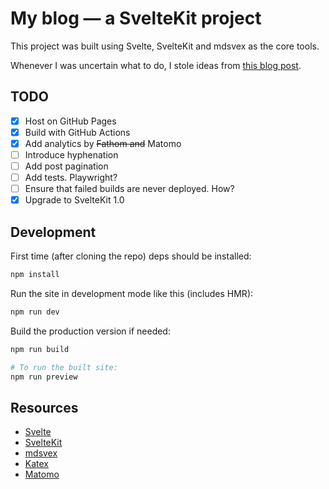 # My blog — a SvelteKit project

This project was built using Svelte, SvelteKit and mdsvex as the core tools.

Whenever I was uncertain what to do, I stole ideas from 
[this blog post](https://joshcollinsworth.com/blog/build-static-sveltekit-markdown-blog).

## TODO

- [x] Host on GitHub Pages
- [x] Build with GitHub Actions
- [x] Add analytics by ~~Fathom and~~ Matomo
- [ ] Introduce hyphenation
- [ ] Add post pagination
- [ ] Add tests. Playwright?
- [ ] Ensure that failed builds are never deployed. How?
- [x] Upgrade to SvelteKit 1.0

## Development

First time (after cloning the repo) deps should be installed:

```sh
npm install
```

Run the site in development mode like this (includes HMR):

```sh
npm run dev
```

Build the production version if needed:

```sh
npm run build

# To run the built site:
npm run preview
```

## Resources

- [Svelte](https://svelte.dev/)
- [SvelteKit](https://kit.svelte.dev/)
- [mdsvex](https://mdsvex.com/)
- [Katex](https://katex.org/)
- [Matomo](https://matomo.org/)
